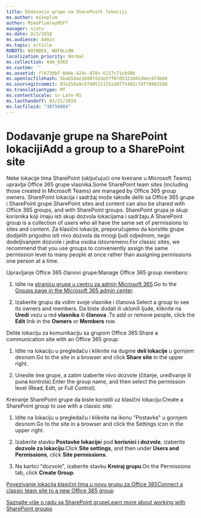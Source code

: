 ```yaml
---
title: Dodavanje grupe na SharePoint lokaciji
ms.author: mikeplum
author: MikePlumleyMSFT
manager: scotv
ms.date: 8/3/2018
ms.audience: Admin
ms.topic: article
ROBOTS: NOINDEX, NOFOLLOW
localization_priority: Normal
ms.collection: Adm_O365
ms.custom: ''
ms.assetid: f7d730bf-0d6e-424c-970c-6137c71cb50b
ms.openlocfilehash: 5bab5dae1b98fd2de57f07d5321b01dbec974b60
ms.sourcegitcommit: 03a156a9c9740521155a30775492c7dff0982588
ms.translationtype: MT
ms.contentlocale: sr-Latn-RS
ms.lasthandoff: 03/22/2019
ms.locfileid: "30758084"
---
```

# <a name="add-a-group-to-a-sharepoint-site"></a><span data-ttu-id="7fa7a-102">Dodavanje grupe na SharePoint lokaciji</span><span class="sxs-lookup"><span data-stu-id="7fa7a-102">Add a group to a SharePoint site</span></span>

<span data-ttu-id="7fa7a-103">Neke lokacije tima SharePoint (uključujući one kreirane u Microsoft Teams) upravlja Office 365 grupe vlasnika.</span><span class="sxs-lookup"><span data-stu-id="7fa7a-103">Some SharePoint team sites (including those created in Microsoft Teams) are managed by Office 365 group owners.</span></span> <span data-ttu-id="7fa7a-104">SharePoint lokacija i sadržaj može takođe deliti sa Office 365 grupe i SharePoint grupe.</span><span class="sxs-lookup"><span data-stu-id="7fa7a-104">SharePoint sites and content can also be shared with Office 365 groups, and with SharePoint groups.</span></span> <span data-ttu-id="7fa7a-105">SharePoint grupa je skup korisnika koji imaju isti skup dozvola lokacijama i sadržaju.</span><span class="sxs-lookup"><span data-stu-id="7fa7a-105">A SharePoint group is a collection of users who all have the same set of permissions to sites and content.</span></span> <span data-ttu-id="7fa7a-106">Za klasični lokacije, preporučujemo da koristite grupe dodijeliti prigodno isti nivo dozvola da mnogi ljudi odjednom, nego dodeljivanjem dozvole i jedna osoba istovremeno.</span><span class="sxs-lookup"><span data-stu-id="7fa7a-106">For classic sites, we recommend that you use groups to conveniently assign the same permission level to many people at once rather than assigning permissions one person at a time.</span></span>
  
<span data-ttu-id="7fa7a-107">Upravljanje Office 365 članovi grupe:</span><span class="sxs-lookup"><span data-stu-id="7fa7a-107">Manage Office 365 group members:</span></span>
  
1. <span data-ttu-id="7fa7a-108">Idite na [stranicu grupe u centru za admin Microsoft 365](https://portal.office.com/adminportal/home#/groups).</span><span class="sxs-lookup"><span data-stu-id="7fa7a-108">Go to the [Groups page in the Microsoft 365 admin center](https://portal.office.com/adminportal/home#/groups).</span></span>
    
2. <span data-ttu-id="7fa7a-109">Izaberite grupu da vidim svoje vlasnike i članova.</span><span class="sxs-lookup"><span data-stu-id="7fa7a-109">Select a group to see its owners and members.</span></span> <span data-ttu-id="7fa7a-110">Da biste dodali ili uklonili ljude, kliknite na **Uredi** vezu u red **vlasnika** ili **članova** .</span><span class="sxs-lookup"><span data-stu-id="7fa7a-110">To add or remove people, click the **Edit** link in the **Owners** or **Members** row.</span></span> 
    
<span data-ttu-id="7fa7a-111">Delite lokaciju za komunikaciju sa grupom Office 365:</span><span class="sxs-lookup"><span data-stu-id="7fa7a-111">Share a communication site with an Office 365 group:</span></span>
  
1. <span data-ttu-id="7fa7a-112">Idite na lokaciju u pregledaču i kliknite na dugme **deli lokacije** u gornjem desnom.</span><span class="sxs-lookup"><span data-stu-id="7fa7a-112">Go to the site in a browser and click **Share site** in the upper right.</span></span> 
    
2. <span data-ttu-id="7fa7a-113">Unesite ime grupe, a zatim izaberite nivo dozvole (čitanje, uređivanje ili puna kontrola).</span><span class="sxs-lookup"><span data-stu-id="7fa7a-113">Enter the group name, and then select the permission level (Read, Edit, or Full Control).</span></span>
    
<span data-ttu-id="7fa7a-114">Kreiranje SharePoint grupe da biste koristili uz klasični lokaciju:</span><span class="sxs-lookup"><span data-stu-id="7fa7a-114">Create a SharePoint group to use with a classic site:</span></span>
  
1. <span data-ttu-id="7fa7a-115">Idite na lokaciju u pregledaču i kliknite na ikonu "Postavke" u gornjem desnom.</span><span class="sxs-lookup"><span data-stu-id="7fa7a-115">Go to the site in a browser and click the Settings icon in the upper right.</span></span>
    
2. <span data-ttu-id="7fa7a-116">Izaberite stavku **Postavke lokacije**i pod **korisnici i dozvole**, izaberite **dozvole za lokaciju**.</span><span class="sxs-lookup"><span data-stu-id="7fa7a-116">Click **Site settings**, and then under **Users and Permissions**, click **Site permissions**.</span></span>
    
3. <span data-ttu-id="7fa7a-117">Na kartici "dozvole", izaberite stavku **Kreiraj grupu**.</span><span class="sxs-lookup"><span data-stu-id="7fa7a-117">On the Permissions tab, click **Create Group**.</span></span>
    
[<span data-ttu-id="7fa7a-118">Povezivanje lokacija klasični tima u novu grupu za Office 365</span><span class="sxs-lookup"><span data-stu-id="7fa7a-118">Connect a classic team site to a new Office 365 group</span></span>](https://go.microsoft.com/fwlink/?linkid=2008654)
  
[<span data-ttu-id="7fa7a-119">Saznajte više o radu sa SharePoint grupe</span><span class="sxs-lookup"><span data-stu-id="7fa7a-119">Learn more about working with SharePoint groups</span></span>](https://go.microsoft.com/fwlink/?linkid=874658)
  

